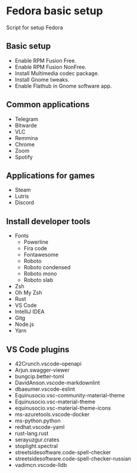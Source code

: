# Fedora basic setup

Script for setup Fedora

## Basic setup

* Enable RPM Fusion Free.
* Enable RPM Fusion NonFree.
* Install Multimedia codec package.
* Install Gnome tweaks.
* Enable Flathub in Gnome software app.

## Common applications

* Telegram
* Bitwarde
* VLC
* Remmina
* Chrome
* Zoom
* Spotify

## Applications for games

* Steam
* Lutris
* Discord

## Install developer tools

* Fonts
  * Powerline
  * Fira code
  * Fontawesome
  * Roboto
  * Roboto condensed
  * Roboto mono
  * Roboto slab
* Zsh
* Oh My Zsh
* Rust
* VS Code
* IntelliJ IDEA
* Gitg
* Node.js
* Yarn

## VS Code plugins

* 42Crunch.vscode-openapi
* Arjun.swagger-viewer
* bungcip.better-toml
* DavidAnson.vscode-markdownlint
* dbaeumer.vscode-eslint
* Equinusocio.vsc-community-material-theme
* Equinusocio.vsc-material-theme
* equinusocio.vsc-material-theme-icons
* ms-azuretools.vscode-docker
* ms-python.python
* redhat.vscode-yaml
* rust-lang.rust
* serayuzgur.crates
* stoplight.spectral
* streetsidesoftware.code-spell-checker
* streetsidesoftware.code-spell-checker-russian
* vadimcn.vscode-lldb
